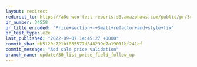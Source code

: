 ```yaml
---
layout: redirect
redirect_to: https://a8c-woo-test-reports.s3.amazonaws.com/public/pr/34558/e2e/index.html
pr_number: 34558
pr_title_encoded: "Price+section+-+Small+refactor+and+style+fix"
pr_test_type: e2e
last_published: "2022-09-07 14:45:27 +0000"
commit_sha: eb5120c721bf855577d848299e7a19011bf241ef
commit_message: "Add sale price validation"
branch_name: update/30_list_price_field_follow_up
---
```

